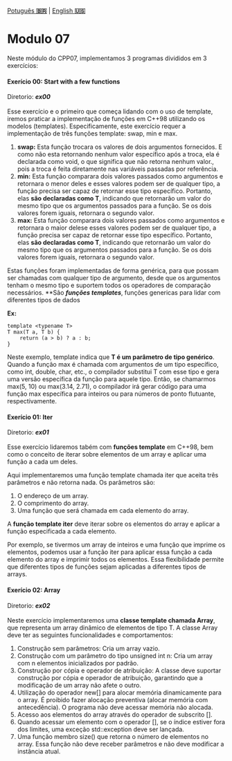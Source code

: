 <a href="" target="_blank">Potuguês **🇧🇷**</a> | <a href="./README_en.md" target="_blank">English **🇺🇸**</a>

# Modulo 07
Neste módulo do CPP07, implementamos 3 programas divididos em 3 exercícios:

#### Exerício 00: Start with a few functions
Diretorio: _**ex00**_</br></br>
Esse exercício e o primeiro que começa lidando com o uso de template, iremos praticar a  implementação de funções em C++98 utilizando os modelos (templates). Especificamente, este exercício requer a implementação de três funções template: swap, min e max.

1. **swap:** Esta função trocara os valores de dois argumentos fornecidos. E como não esta retornando nenhum valor específico após a troca, ela é declarada como void, o que significa que não retorna nenhum valor., pois a troca é feita diretamente nas variáveis passadas por referência.
2. **min:** Esta função comparara dois valores passados como argumentos e retornara o menor deles e esses valores podem ser de qualquer tipo, a função precisa ser capaz de retornar esse tipo específico. Portanto, elas **são declaradas como T**, indicando que retornarão um valor do mesmo tipo que os argumentos passados para a função. Se os dois valores forem iguais, retornara o segundo valor.
3. **max:** Esta função comparara dois valores passados como argumentos e retornara o maior delese esses valores podem ser de qualquer tipo, a função precisa ser capaz de retornar esse tipo específico. Portanto, elas **são declaradas como T**, indicando que retornarão um valor do mesmo tipo que os argumentos passados para a função. Se os dois valores forem iguais, retornara o segundo valor.

Estas funções foram implementadas de forma genérica, para que possam ser chamadas com qualquer tipo de argumento, desde que os argumentos tenham o mesmo tipo e suportem todos os operadores de comparação necessários.
**São _**funções templates**_, funções genericas para lidar com diferentes tipos de dados

**Ex:**
```
template <typename T>
T max(T a, T b) {
    return (a > b) ? a : b;
}
```
Neste exemplo, template <typename T> indica que **T é um parâmetro de tipo genérico**. Quando a função max é chamada com argumentos de um tipo específico, como int, double, char, etc., o compilador substitui T com esse tipo e gera uma versão específica da função para aquele tipo. Então, se chamarmos max(5, 10) ou max(3.14, 2.71), o compilador irá gerar código para uma função max específica para inteiros ou para números de ponto flutuante, respectivamente.

#### Exerício 01: Iter
Diretorio: _**ex01**_</br></br>
Esse exercício lidaremos tabém com **funções  template** em C++98, bem como o conceito de iterar sobre elementos de um array e aplicar uma função a cada um deles.

Aqui implementaremos uma função template chamada iter que aceita três parâmetros e não retorna nada. Os parâmetros são:

1. O endereço de um array.
2. O comprimento do array.
3. Uma função que será chamada em cada elemento do array.
   
A **função  template iter** deve iterar sobre os elementos do array e aplicar a função especificada a cada elemento.

Por exemplo, se tivermos um array de inteiros e uma função que imprime os elementos, podemos usar a função iter para aplicar essa função a cada elemento do array e imprimir todos os elementos. Essa flexibilidade permite que diferentes tipos de funções sejam aplicadas a diferentes tipos de arrays.

#### Exerício 02: Array
Diretorio: _**ex02**_</br></br>
Neste exercício implementaremos uma **classe template chamada Array**, que representa um array dinâmico de elementos de tipo T. A classe Array deve ter as seguintes funcionalidades e comportamentos:

1. Construção sem parâmetros: Cria um array vazio.
2. Construção com um parâmetro do tipo unsigned int n: Cria um array com n elementos inicializados por padrão.
3. Construção por cópia e operador de atribuição: A classe deve suportar construção por cópia e operador de atribuição, garantindo que a modificação de um array não afete o outro.
4. Utilização do operador new[] para alocar memória dinamicamente para o array. É proibido fazer alocação preventiva (alocar memória com antecedência). O programa não deve acessar memória não alocada.
5. Acesso aos elementos do array através do operador de subscrito [].
6. Quando acessar um elemento com o operador [], se o índice estiver fora dos limites, uma exceção std::exception deve ser lançada.
7. Uma função membro size() que retorna o número de elementos no array. Essa função não deve receber parâmetros e não deve modificar a instância atual.


